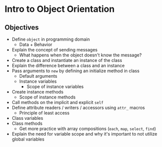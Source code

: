 # Intro to Object Orientation

## Objectives

* Define `object` in programming domain
  * Data + Behavior
* Explain the concept of sending messages
  * What happens when the object doesn't know the message?
* Create a class and instantiate an instance of the class
* Explain the difference between a class and an instance
* Pass arguments to `new` by defining an initialize method in class
  * Default arguments
  * Instance variables
    * Scope of instance variables
* Create instance methods
  * Scope of instance methods
* Call methods on the implicit and explicit `self`
* Define attribute readers / writers / accessors using `attr_` macros
  * Principle of least access
* Class variables
* Class methods
  * Get more practice with array compositions (`each`, `map`, `select`, `find`)
* Explain the need for variable scope and why it's important to not utilize global variables

